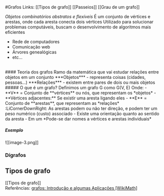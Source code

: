 #Grafos
Links: [[Tipos de grafo]] [[Passeios]] [[Grau de um grafo]]

*Objetos combinatórios abstratos e flexíveis*
É um conjunto de vértices e arestas, onde cada aresta conecta dois vértices
Utilizado para solucionar problemas computáveis, buscam o desenvolvimento de algoritmos mais eficientes
- Rede de computadores
- Comunicação web
- Árvores genealógicas
- etc...
<br>
#### Teoria dos grafos
Ramo da matemática que vai estudar relações entre objetos em um conjunto
***Objetos*** - representa coisas (cidades, pessoas...)
***Relações*** - existem entre pares de dois ou mais objetos
<br>
##### O que é um grafo?
Definimos um grafo G como G(V, E)
Onde:
- **V** = Conjunto de **vértices** ou nós, que representam os *objetos*
	- **Vértices adjacentes:** Se existir uma aresta ligando eles
- **E** = Conjunto de **arestas**, que representam as *relações*
	:LiCornerDownRight: As arestas podem ou não ter direção, e podem ter um peso numérico (custo) associado
	- Existe uma orientação quanto ao sentido da aresta
		- Em um 
*Pode-se dar nomes a vértices e arestas individuais*

##### Exemplo
![[image-3.png]]
<br>
### Dígrafos




## Tipos de grafo
[[Tipos de grafo]]
<br>
Referências: 
[grafos: Introdução e algumas Aplicações \[WikiMath\]](https://sites.icmc.usp.br/aurichi/wikimat/doku.php?id=grafos:definicaografos#esta_ficando_um_pouco_quente_nao_grafo_tem_grau)